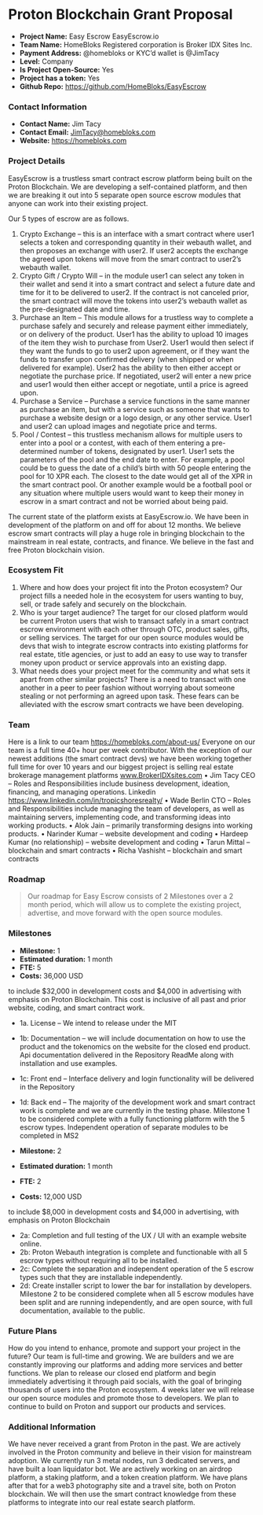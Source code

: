 # Proton Blockchain Grant Proposal

- **Project Name:** Easy Escrow EasyEscrow.io
- **Team Name:** HomeBloks  Registered corporation is Broker IDX Sites Inc. 
- **Payment Address:** @homebloks or KYC’d wallet is @JimTacy
- **Level:** Company
- **Is Project Open-Source:** Yes
- **Project has a token:** Yes
- **Github Repo:** https://github.com/HomeBloks/EasyEscrow

### Contact Information

- **Contact Name:** Jim Tacy
- **Contact Email:** JimTacy@homebloks.com
- **Website:** https://homebloks.com

### Project Details

EasyEscrow is a trustless smart contract escrow platform being built on the Proton Blockchain. 
We are developing a self-contained platform, and then we are breaking it out into 5 separate open source escrow modules that anyone can work into their existing project. 

Our 5 types of escrow are as follows. 
1)	Crypto Exchange – this is an interface with a smart contract where user1 selects a token and corresponding quantity in their webauth wallet, and then proposes an exchange with user2. If user2 accepts the exchange the agreed upon tokens will move from the smart contract to user2’s webauth wallet. 
2)	Crypto Gift / Crypto Will – in the module user1 can select any token in their wallet and send it into a smart contract and select a future date and time for it to be delivered to user2. If the contract is not canceled prior, the smart contract will move the tokens into user2’s webauth wallet as the pre-designated date and time. 
3)	Purchase an Item – This module allows for a trustless way to complete a purchase safely and securely and release payment either immediately, or on delivery of the product. User1 has the ability to upload 10 images of the item they wish to purchase from User2. User1 would then select if they want the funds to go to user2 upon agreement, or if they want the funds to transfer upon confirmed delivery (when shipped or when delivered for example). User2 has the ability to then either accept or negotiate the purchase price. If negotiated, user2 will enter a new price and user1 would then either accept or negotiate, until a price is agreed upon. 
4)	Purchase a Service – Purchase a service functions in the same manner as purchase an item, but with a service such as someone that wants to purchase a website design or a logo design, or any other service. User1 and user2 can upload images and negotiate price and terms. 
5)	Pool / Contest – this trustless mechanism allows for multiple users to enter into a pool or a contest, with each of them entering a pre-determined number of tokens, designated by user1. User1 sets the parameters of the pool and the end date to enter. For example, a pool could be to guess the date of a child’s birth with 50 people entering the pool for 10 XPR each. The closest to the date would get all of the XPR in the smart contract pool. Or another example would be a football pool or any situation where multiple users would want to keep their money in escrow in a smart contract and not be worried about being paid. 

The current state of the platform exists at EasyEscrow.io. 
We have been in development of the platform on and off for about 12 months. 
We believe escrow smart contracts will play a huge role in bringing blockchain to the mainstream in real estate, contracts, and finance. We believe in the fast and free Proton blockchain vision. 


### Ecosystem Fit

1.	Where and how does your project fit into the Proton ecosystem? Our project fills a needed hole in the ecosystem for users wanting to buy, sell, or trade safely and securely on the blockchain. 
2.	Who is your target audience? The target for our closed platform would be current Proton users that wish to transact safely in a smart contract escrow environment with each other through OTC, product sales, gifts, or selling services. The target for our open source modules would be devs that wish to integrate escrow contracts into existing platforms for real estate, title agencies, or just to add an easy to use way to transfer money upon product or service approvals into an existing dapp. 
3.	What needs does your project meet for the community and what sets it apart from other similar projects? There is a need to transact with one another in a peer to peer fashion without worrying about someone stealing or not performing an agreed upon task. These fears can be alleviated with the escrow smart contracts we have been developing. 


### Team

Here is a link to our team https://homebloks.com/about-us/
Everyone on our team is a full time 40+ hour per week contributor. With the exception of our newest additions (the smart contract devs) we have been working together full time for over 10 years and our biggest project is selling real estate brokerage management platforms www.BrokerIDXsites.com 
•	Jim Tacy CEO – Roles and Responsibilities include business development, ideation, financing, and managing operations.
Linkedin https://www.linkedin.com/in/tropicshoresrealty/
•	Wade Berlin CTO – Roles and Responsibilities include managing the team of developers, as well as maintaining servers, implementing code, and transforming ideas into working products. 
•	Alok Jain – primarily transforming designs into working products.
•	Narinder Kumar – website development and coding
•	Hardeep Kumar (no relationship) – website development and coding
•	Tarun Mittal – blockchain and smart contracts
•	Richa Vashisht – blockchain and smart contracts


### Roadmap

> Our roadmap for Easy Escrow consists of 2 Milestones over a 2 month period, which will allow us to complete the existing project, advertise, and move forward with the open source modules.  

### Milestones

- **Milestone:** 1
- **Estimated duration:** 1 month
- **FTE:**  5
- **Costs:** 36,000 USD

to include $32,000 in development costs and $4,000 in advertising with emphasis on Proton Blockchain. This cost is inclusive of all past and prior website, coding, and smart contract work. 
- 1a. License – We intend to release under the MIT
- 1b: Documentation – we will include documentation on how to use the product and the tokenomics on the website for the closed end product. Api documentation delivered in the Repository ReadMe along with installation and use examples.
- 1c: Front end – Interface delivery and login functionality will be delivered in the Repository 
- 1d: Back end – The majority of the development work and smart contract work is complete and we are currently in the testing phase. 
Milestone 1 to be considered complete with a fully functioning platform with the 5 escrow types. Independent operation of separate modules to be completed in MS2

- **Milestone:** 2
- **Estimated duration:** 1 month
- **FTE:**  2
- **Costs:** 12,000 USD

to include $8,000 in development costs and $4,000 in advertising, with emphasis on Proton Blockchain
- 2a: Completion and full testing of the UX / UI with an example website online. 
- 2b: Proton Webauth integration is complete and functionable with all 5 escrow types without requiring all to be installed. 
- 2c: Complete the separation and independent operation of the 5 escrow types such that they are installable independently. 
- 2d: Create installer script to lower the bar for installation by developers.
Milestone 2 to be considered complete when all 5 escrow modules have been split and are running independently, and are open source, with full documentation, available to the public. 



### Future Plans

How do you intend to enhance, promote and support your project in the future? Our team is full-time and growing. We are builders and we are constantly improving our platforms and adding more services and better functions. We plan to release our closed end platform and begin immediately advertising it through paid socials, with the goal of bringing thousands of users into the Proton ecosystem. 4 weeks later we will release our open source modules and promote those to developers. We plan to continue to build on Proton and support our products and services. 

### Additional Information

We have never received a grant from Proton in the past. We are actively involved in the Proton community and believe in their vision for mainstream adoption. We currently run 3 metal nodes, run 3 dedicated servers, and have built a loan liquidator bot. We are actively working on an airdrop platform, a staking platform, and a token creation platform. We have plans after that for a web3 photography site and a travel site, both on Proton blockchain. We will then use the smart contract knowledge from these platforms to integrate into our real estate search platform. 

